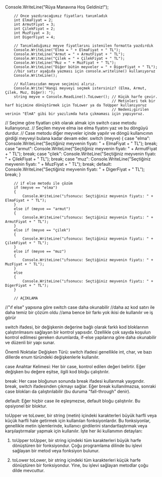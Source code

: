  Console.WriteLine("Rüya Manavına Hoş Geldiniz!");

        // Önce yazdıracağımız fiyatları tanımladık
        int ElmaFiyat = 2;
        int ArmutFiyat = 3;
        int ÇilekFiyat = 2;
        int MuzFiyat = 3;
        int DigerFiyat = 4;

        // Tanımladığımız meyve fiyatlarını istenilen formatta yazdırdık
        Console.WriteLine("Elma = " + ElmaFiyat + " TL");
        Console.WriteLine("Armut = " + ArmutFiyat + " TL");
        Console.WriteLine("Çilek = " + ÇilekFiyat + " TL");
        Console.WriteLine("Muz = " + MuzFiyat + " TL");
        Console.WriteLine("Diğer bütün meyveler = " + DigerFiyat + " TL");
        //bir satır aşağıda yazması için console.writeline() kullanıyoruz
        Console.WriteLine();

        // Kullanıcıdan meyve seçimini alırız. 
        Console.Write("Hangi meyveyi seçmek istersiniz? (Elma, Armut, Çilek, Muz, Diğer): ");
        string meyve = Console.ReadLine().ToLower(); // Küçük harfe çevir.
                                                     // Metinleri tek bir harf biçimine dönüştürmek için ToLower ya da ToUpper kullanıyoruz
                                                     // Nedeni;girilen verinin "ElmA" gibi bir yazılımda hata çıkmaması için yapıyoruz.

// Seçime göre fiyatları çıktı olarak almak için switch case metodu kullanıyoruz.
// Seçilen meyve elma ise elma fiyatını yaz ve bu döngüyü durdur.
// Case metodu diğer meyveler içinde yapılır ve döngü kullanıcının girdiği meyveyi bulana kadar devam eder.
switch (meyve)
{
    case "elma":
        Console.WriteLine("Seçtiğiniz meyvenin fiyatı: " + ElmaFiyat + " TL");
        break;
    case "armut":
        Console.WriteLine("Seçtiğiniz meyvenin fiyatı: " + ArmutFiyat + " TL");
        break;
    case "çilek":
        Console.WriteLine("Seçtiğiniz meyvenin fiyatı: " + ÇilekFiyat + " TL");
        break;
    case "muz":
        Console.WriteLine("Seçtiğiniz meyvenin fiyatı: " + MuzFiyat + " TL");
        break;
    default:
        Console.WriteLine("Seçtiğiniz meyvenin fiyatı: " + DigerFiyat + " TL");
        break;
}


        // if else metodu ile çözüm
        if (meyve == "elma")
        {
            Console.WriteLine("ıfsonucu: Seçtiğiniz meyvenin fiyatı: " + ElmaFiyat + " TL");
        }
        else if (meyve == "armut")
        {
            Console.WriteLine("ıfsonucu: Seçtiğiniz meyvenin fiyatı: " + ArmutFiyat + " TL");
        }
        else if (meyve == "çilek")
        {
            Console.WriteLine("ıfsonucu: Seçtiğiniz meyvenin fiyatı: " + ÇilekFiyat + " TL");
        }
        else if (meyve == "muz")
        {
            Console.WriteLine("ıfsonucu: Seçtiğiniz meyvenin fiyatı: " + MuzFiyat + " TL");
        }
        else
        {
            Console.WriteLine("ıfsonucu: Seçtiğiniz meyvenin fiyatı: " + DigerFiyat + " TL");
        }

        // AÇIKLAMA
//"ıf else" yapısına göre switch case daha okunabilir
//daha az kod satırı ile daha temiz bir çözüm oldu
//ama bence bir farkı yok ikisi de kullanılır ve iş görür

switch ifadesi, bir değişkenin değerine bağlı olarak farklı kod bloklarının çalıştırılmasını 
sağlayan bir kontrol yapısıdır. Özellikle çok sayıda koşulun kontrol edilmesi gereken durumlarda, 
if-else yapılarına göre daha okunabilir ve düzenli bir yapı sunar.

Önemli Noktalar
Değişken Türü: switch ifadesi genellikle int, char, ve bazı dillerde enum türündeki değişkenlerle kullanılır.

case Anahtar Kelimesi: Her bir case, kontrol edilen değeri belirtir. Eğer değişken bu değere eşitse, ilgili
kod bloğu çalıştırılır.

break: Her case bloğunun sonunda break ifadesi kullanmak yaygındır. break, switch ifadesinden çıkmayı sağlar. 
Eğer break kullanılmazsa, sonraki case blokları da çalıştırılabilir (bu duruma "fall-through" denir).

default: Eğer hiçbir case ile eşleşmezse, default bloğu çalıştırılır. Bu opsiyonel bir bloktur.

toUpper ve toLower, bir string (metin) içindeki karakterleri büyük harfli veya küçük harfli hale getirmek için kullanılan fonksiyonlardır. Bu fonksiyonlar, genellikle metin işlemlerinde, kullanıcı girdilerini standartlaştırmak veya karşılaştırmalar yapmak için kullanılır. İşte her iki kullanımın detayları:

1. toUpper
toUpper, bir string içindeki tüm karakterleri büyük harfe dönüştüren bir fonksiyondur. Çoğu programlama dilinde
bu işlevi sağlayan bir metod veya fonksiyon bulunur.


2. toLower
toLower, bir string içindeki tüm karakterleri küçük harfe dönüştüren bir fonksiyondur.
Yine, bu işlevi sağlayan metodlar çoğu dilde mevcuttur.
